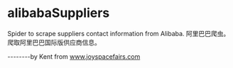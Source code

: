 # alibabaSuppliers
Spider to scrape suppliers contact information from Alibaba.
阿里巴巴爬虫。爬取阿里巴巴国际版供应商信息。

--------by Kent from www.joyspacefairs.com
